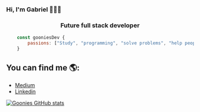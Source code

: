 ### Hi, I'm Gabriel 👋👨‍💻
<h3 align="center">Future full stack developer</h3>

```js
    const gooniesDev {
        passions: ["Study", "programming", "solve problems", "help people"];
    }
```


## You can find me 🌎:

 - [Medium](https://medium.com/@gabomunozcastro)
 - [Linkedin](https://www.linkedin.com/in/goonies/)


[![Goonies GitHub stats](https://github-readme-stats.vercel.app/api?username=gooniesDev)](https://github.com/anuraghazra/github-readme-stats)
